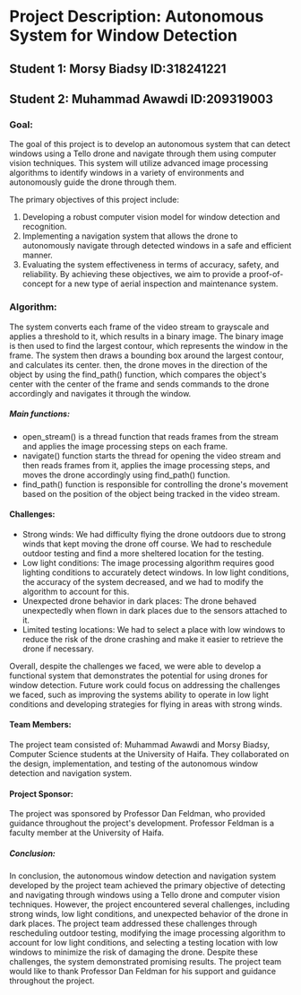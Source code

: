 # Project Description: Autonomous System for Window Detection
## Student 1: Morsy Biadsy     ID:318241221
## Student 2: Muhammad Awawdi  ID:209319003


### Goal:
The goal of this project is to develop an autonomous system that can detect windows using a Tello drone and navigate through them using computer vision techniques. This system will utilize advanced image processing algorithms to identify windows in a variety of environments and autonomously guide the drone through them.

The primary objectives of this project include:

1. Developing a robust computer vision model for window detection and recognition.
2. Implementing a navigation system that allows the drone to autonomously navigate through detected windows in a safe and efficient manner.
3. Evaluating the system effectiveness in terms of accuracy, safety, and reliability. By achieving these objectives, we aim to provide a proof-of-concept for a new type of aerial inspection and maintenance system.

### Algorithm:
The system converts each frame of the video stream to grayscale and applies a threshold to it, which results in a binary image. The binary image is then used to find the largest contour, which represents the window in the frame. The system then draws a bounding box around the largest contour, and calculates its center.
then, the drone moves in the direction of the object by using the find_path() function, which compares the object's center with the center of the frame and sends commands to the drone accordingly and navigates it through the window.

##### Main functions:

- open_stream() is a thread function that reads frames from the stream and applies the image processing steps on each frame.
- navigate() function starts the thread for opening the video stream and then reads frames from it, applies the image processing steps, and moves the drone accordingly using find_path() function.
- find_path() function is responsible for controlling the drone's movement based on the position of the object being tracked in the video stream.

#### Challenges:

- Strong winds: We had difficulty flying the drone outdoors due to strong winds that kept moving the drone off course. We had to reschedule outdoor testing and find a more sheltered location for the testing.
- Low light conditions: The image processing algorithm requires good lighting conditions to accurately detect windows. In low light conditions, the accuracy of the system decreased, and we had to modify the algorithm to account for this.
- Unexpected drone behavior in dark places: The drone behaved unexpectedly when flown in dark places due to the sensors attached to it.
- Limited testing locations: We had to select a place with low windows to reduce the risk of the drone crashing and make it easier to retrieve the drone if necessary.

Overall, despite the challenges we faced, we were able to develop a functional system that demonstrates the potential for using drones for window detection. Future work could focus on addressing the challenges we faced, such as improving the systems ability to operate in low light conditions and developing strategies for flying in areas with strong winds.

#### Team Members:
The project team consisted of:
Muhammad Awawdi and Morsy Biadsy, Computer Science students at the University of Haifa. They collaborated on the design, implementation, and testing of the autonomous window detection and navigation system.

#### Project Sponsor:
The project was sponsored by Professor Dan Feldman, who provided guidance throughout the project's development. Professor Feldman is a faculty member at the University of Haifa.

##### Conclusion:
In conclusion, the autonomous window detection and navigation system developed by the project team achieved the primary objective of detecting and navigating through windows using a Tello drone and computer vision techniques. However, the project encountered several challenges, including strong winds, low light conditions, and unexpected behavior of the drone in dark places. The project team addressed these challenges through rescheduling outdoor testing, modifying the image processing algorithm to account for low light conditions, and selecting a testing location with low windows to minimize the risk of damaging the drone. Despite these challenges, the system demonstrated promising results.
The project team would like to thank Professor Dan Feldman for his support and guidance throughout the project.
